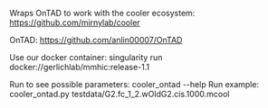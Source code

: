 Wraps OnTAD to work with the cooler ecosystem:
https://github.com/mirnylab/cooler

OnTAD:
https://github.com/anlin00007/OnTAD

Use our docker container:
singularity run docker://gerlichlab/mmhic:release-1.1

Run to see possible parameters:
cooler_ontad --help
Run example:
cooler_ontad.py testdata/G2.fc_1_2.wOldG2.cis.1000.mcool

